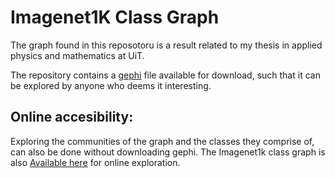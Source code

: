 # Imagenet1K Class Graph

The graph found in this reposotoru is a result related to my thesis in applied physics and mathematics at UiT. 

The repository contains a [gephi](https://gephi.org/users/) file available for download, such that it can be explored by anyone who deems it interesting. 

## Online accesibility:

Exploring the communities of the graph and the classes they comprise of, can also be done without downloading gephi. The Imagenet1k class graph is also [Available here](https://iver.noerve.com/imagenet/) for online exploration.
